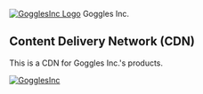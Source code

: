 [![GogglesInc Logo]()]() Goggles Inc.

## Content Delivery Network (CDN)

This is a CDN for Goggles Inc.'s products.

[![GogglesInc]()]()